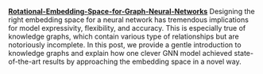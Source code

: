 **[Rotational-Embedding-Space-for-Graph-Neural-Networks](https://medium.com/@seshwan2/rotational-embedding-space-for-graph-neural-networks-de5acf0553ac)**
Designing the right embedding space for a neural network has tremendous implications for model expressivity, flexibility, and accuracy. This is especially true of knowledge graphs, which contain various type of relationships but are notoriously incomplete. In this post, we provide a gentle introduction to knowledge graphs and explain how one clever GNN model achieved state-of-the-art results by approaching the embedding space in a novel way.
